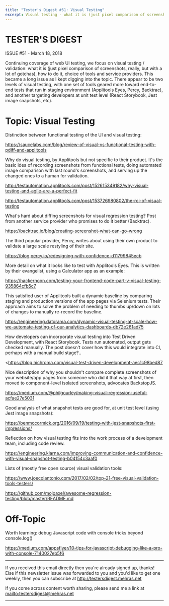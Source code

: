 ```yaml
---
title: "Tester's Digest #51: Visual Testing"
excerpt: Visual testing - what it is (just pixel comparison of screenshots, really, but with a lot of gotchas), how to do it, choice of tools and service providers.
---
```


TESTER'S DIGEST
===============
ISSUE #51 - March 18, 2018

Continuing coverage of web UI testing, we focus on visual testing / validation: what it is (just pixel comparison of screenshots, really, but with a lot of gotchas), how to do it, choice of tools and service providers. This became a long issue as I kept digging into the topic. There appear to be two levels of visual testing, with one set of tools geared more toward end-to-end tests that run in staging environment (Applitools Eyes, Percy, Backtrac), and another targeting developers at unit test level (React Storybook, Jest image snapshots, etc).

Topic: Visual Testing
=====================

Distinction between functional testing of the UI and visual testing:

<https://saucelabs.com/blog/review-of-visual-vs-functional-testing-with-pdiff-and-applitools>

Why do visual testing, by Applitools but not specific to their product. It's the basic idea of recording screenshots from functional tests, doing automated image comparison with last round's screenshots, and serving up the changed ones to a human for validation.

<http://testautomation.applitools.com/post/152615349182/why-visual-testing-and-agile-are-a-perfect-fit>

<http://testautomation.applitools.com/post/153726980802/the-roi-of-visual-testing>

What's hard about diffing screenshots for visual regression testing? Post from another service provider who promises to do it better (Backtrac).

<https://backtrac.io/blog/creating-screenshot-what-can-go-wrong>

The third popular provider, Percy, writes about using their own product to validate a large scale restyling of their site.

<https://blog.percy.io/redesigning-with-confidence-d11799845ecb>

More detail on what it looks like to test with Applitools Eyes. This is written by their evangelist, using a Calculator app as an example:

<https://hackernoon.com/testing-your-frontend-code-part-v-visual-testing-935864cfb5c7>

This satisfied user of Applitools built a dynamic baseline by comparing staging and production versions of the app pages via Selenium tests. Their approach aims to solve the problem of needing to thumbs up/down on lots of changes to manually re-record the baseline.

<https://engineering.datorama.com/dynamic-visual-testing-at-scale-how-we-automate-testing-of-our-analytics-dashboards-db72e261ad75>

How developers can incorporate visual testing into Test Driven Development, with React Storybook. Tests run automated, output gets checked manually. The post doesn't cover how this would integrate into CI, perhaps with a manual build stage?..

<https://blog.hichroma.com/visual-test-driven-development-aec1c98bed87

Nice description of why you shouldn't compare complete screenshots of your website/app pages from someone who did it that way at first, then moved to component-level isolated screenshots, advocates BackstopJS.

<https://medium.com/@philgourley/making-visual-regression-useful-acfae27e5031>

Good analysis of what snapshot tests are good for, at unit test level (using Jest image snapshots):

<https://benmccormick.org/2016/09/19/testing-with-jest-snapshots-first-impressions/>

Reflection on how visual testing fits into the work process of a development team, including code review.

<https://engineering.klarna.com/improving-communication-and-confidence-with-visual-snapshot-testing-b04154c3aaf0>

Lists of (mostly free open source) visual validation tools:

<https://www.joecolantonio.com/2017/02/02/top-21-free-visual-validation-tools-testers/>

<https://github.com/mojoaxel/awesome-regression-testing/blob/master/README.md>

Off-Topic
=========

Worth learning: debug Javascript code with console tricks beyond console.log()

<https://medium.com/appsflyer/10-tips-for-javascript-debugging-like-a-pro-with-console-7140027eb5f6>

---

If you received this email directly then you're already signed up, thanks! Else
if this newsletter issue was forwarded to you and you'd like to get one weekly,
then you can subscribe at <http://testersdigest.mehras.net>

If you come across content worth sharing, please send me a link at
<mailto:testersdigest@mehras.net>

---
